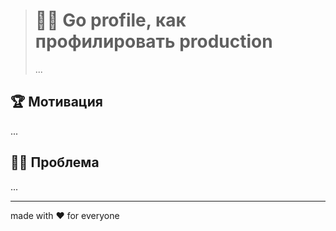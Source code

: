 > # 👨‍🏫 Go profile, как профилировать production
>
> ...

## 🏆 Мотивация

...

## 🤦‍♂️ Проблема

...

---

made with ❤️ for everyone
